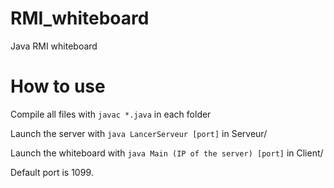 # RMI_whiteboard
Java RMI whiteboard

# How to use

Compile all files with `javac *.java` in each folder 

Launch the server with `java LancerServeur [port]` in Serveur/

Launch the whiteboard with `java Main (IP of the server) [port]` in Client/


Default port is 1099.
